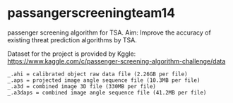 # passangerscreeningteam14
passenger screening algorithm for TSA. 
Aim: Improve the accuracy of existing threat prediction algorithms by TSA.

Dataset for the project is provided by Kggle: https://www.kaggle.com/c/passenger-screening-algorithm-challenge/data

    _.ahi = calibrated object raw data file (2.26GB per file)
    _.aps = projected image angle sequence file (10.3MB per file)
    _.a3d = combined image 3D file (330MB per file)
    _.a3daps = combined image angle sequence file (41.2MB per file)
